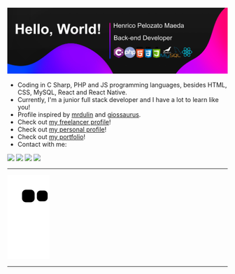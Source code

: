 ![WELCOME](https://github.com/henricomaeda/henricomaeda/blob/main/welcome.jpg)

- Coding in C Sharp, PHP and JS programming languages, besides HTML, CSS, MySQL, React and React Native.
- Currently, I'm a junior full stack developer and I have a lot to learn like you!
- Profile inspired by [mrdulin](https://github.com/mrdulin) and [giossaurus](https://github.com/giossaurus).
- Check out [my freelancer profile](https://www.workana.com/freelancer/d220829aa93b02250bf78581d2e7496b)!
- Check out [my personal profile](https://www.instagram.com/henrico.maeda)!
- Check out [my portfolio](https://www.linkedin.com/in/henricomaeda)!
- Contact with me:

<a href="https://api.whatsapp.com/send?phone=5512981521877" target="_blank"><img src="https://img.shields.io/badge/WhatsApp-25D366?style=for-the-badge&logo=whatsapp&logoColor=white"></a>
<a href="https://www.linkedin.com/in/henricomaeda" target="_blank"><img src="https://img.shields.io/badge/-LinkedIn-%230077B5?style=for-the-badge&logo=linkedin&logoColor=white" target="_blank"></a>
<a href="https://instagram.com/henrico.maeda" target="_blank"><img src="https://img.shields.io/badge/-Instagram-%23E4405F?style=for-the-badge&logo=instagram&logoColor=white" target="_blank"></a>
<a href="mailto:henrico.maeda@gmail.com"><img src="https://img.shields.io/badge/Gmail-D14836?style=for-the-badge&logo=gmail&logoColor=white" target="_blank"></a>

<hr />

![Snake animation](https://github.com/henricomaeda/henricomaeda/blob/output/github-contribution-grid-snake.svg)

<hr />
